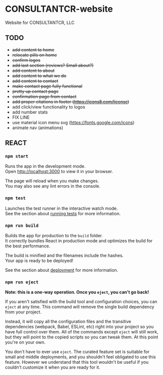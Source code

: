 # CONSULTANTCR-website
Website for CONSULTANTCR, LLC

## TODO
* ~~add content to home~~
* ~~relocate pills on home~~
* ~~confirm logos~~ 
* ~~add last section (reviews? Small about?)~~
* ~~add content to about~~
* ~~add content to what we do~~
* ~~add content to contact~~
* ~~make contact page fully functional~~
* ~~pretty up contact page~~
* ~~confirmation page from contact~~
* ~~add proper citations in footer (https://icons8.com/license)~~
* add click/view functionality to logos
* add number stats
* FIX LINE
* use material icon menu svg (https://fonts.google.com/icons)
* animate nav (animations)


## REACT

### `npm start`

Runs the app in the development mode.\
Open [http://localhost:3000](http://localhost:3000) to view it in your browser.

The page will reload when you make changes.\
You may also see any lint errors in the console.

### `npm test`

Launches the test runner in the interactive watch mode.\
See the section about [running tests](https://facebook.github.io/create-react-app/docs/running-tests) for more information.

### `npm run build`

Builds the app for production to the `build` folder.\
It correctly bundles React in production mode and optimizes the build for the best performance.

The build is minified and the filenames include the hashes.\
Your app is ready to be deployed!

See the section about [deployment](https://facebook.github.io/create-react-app/docs/deployment) for more information.

### `npm run eject`

**Note: this is a one-way operation. Once you `eject`, you can't go back!**

If you aren't satisfied with the build tool and configuration choices, you can `eject` at any time. This command will remove the single build dependency from your project.

Instead, it will copy all the configuration files and the transitive dependencies (webpack, Babel, ESLint, etc) right into your project so you have full control over them. All of the commands except `eject` will still work, but they will point to the copied scripts so you can tweak them. At this point you're on your own.

You don't have to ever use `eject`. The curated feature set is suitable for small and middle deployments, and you shouldn't feel obligated to use this feature. However we understand that this tool wouldn't be useful if you couldn't customize it when you are ready for it.